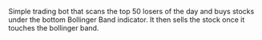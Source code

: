 Simple trading bot that scans the top 50 losers of the day and buys stocks under the bottom Bollinger Band indicator.
It then sells the stock once it touches the bollinger band.

